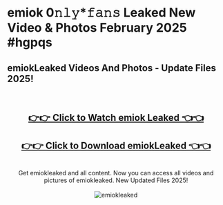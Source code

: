 # emiok 0𝚗𝚕𝚢*𝚏𝚊𝚗𝚜 Leaked New Video & Photos February 2025 #hgpqs

<h2>emiokLeaked Videos And Photos - Update Files 2025!</h2>
<br>
<div align="center">
<h2><a href="https://mediaupload.pro?title=emiok&ref=11F" rel="nofollow">👉👉 Click to Watch emiok Leaked 👈👈</a></h2>
<h2><a href="https://mediaupload.pro?title=emiok&ref=11F" rel="nofollow">👉👉 Click to Download emiokLeaked 👈👈</a></h2>
<br>
Get emiokleaked and all content. Now you can access all videos and pictures of emiokleaked. New Updated Files 2025!
<br>
<br>
<a href="https://mediaupload.pro?title=emiok&ref=11F" rel="nofollow" data-target="animated-image.originalLink"><img src="https://i.ibb.co/Gkj2r4b/banner.png" alt="emiokleaked" style="max-width: 100%; display: inline-block;" data-target="animated-image.originalImage"></a>
</div>
<br>

